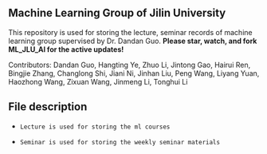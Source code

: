 ## Machine Learning Group of Jilin University
This repository is used for storing the lecture, seminar records of machine learning group supervised by Dr. Dandan Guo.
__Please star, watch, and fork ML_JLU_AI for the active updates!__

Contributors: Dandan Guo, Hangting Ye, Zhuo Li, Jintong Gao, Hairui Ren, Bingjie Zhang, Changlong Shi, Jiani Ni, Jinhan Liu, Peng Wang, Liyang Yuan, Haozhong Wang, Zixuan Wang, Jinmeng Li, Tonghui Li

## File description
* ```Lecture is used for storing the ml courses```

* ```Seminar is used for storing the weekly seminar materials```


